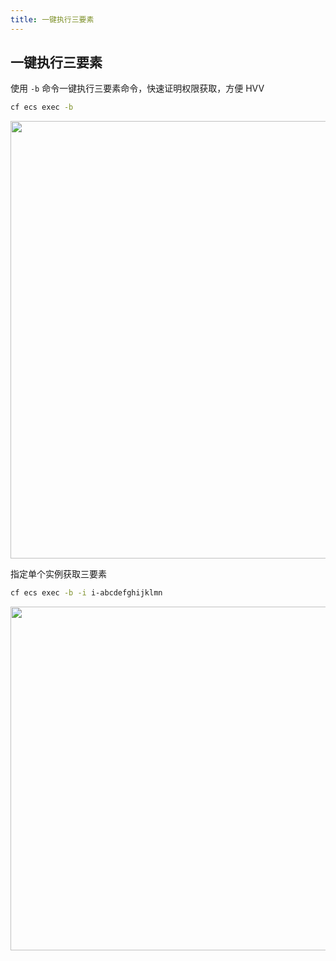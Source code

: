 ```yaml
---
title: 一键执行三要素
---
```


## 一键执行三要素

使用 `-b` 命令一键执行三要素命令，快速证明权限获取，方便 HVV

```bash
cf ecs exec -b
```

   <img width="700" src="/img/1656772503.png">

指定单个实例获取三要素

```bash
cf ecs exec -b -i i-abcdefghijklmn
```

   <img width="550" src="/img/1656601334.png">

<Vssue />

<script>
export default {
    mounted () {
      this.$page.lastUpdated = "2022年6月30日"
    }
  }
</script>